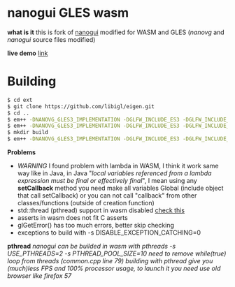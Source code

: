 # nanogui GLES wasm
**what is it** this is fork of [nanogui](https://github.com/wjakob/nanogui) modified for WASM and GLES (*nanovg* and *nanogui* source files modified)

**live demo** [link](https://danilw.github.io/GLSL-howto/nanogui/nanogui.html)

# Building

```sh
$ cd ext
$ git clone https://github.com/libigl/eigen.git
$ cd ..
$ em++ -DNANOVG_GLES3_IMPLEMENTATION -DGLFW_INCLUDE_ES3 -DGLFW_INCLUDE_GLEXT -DNANOGUI_LINUX -Iext/nanovg/ ext/nanovg.c --std=c++11 -O3 -lGL -lGLU -lm -lGLEW -s USE_GLFW=3 -s FULL_ES3=1 -s USE_WEBGL2=1 -o nanovg.bc
$ em++ -DNANOVG_GLES3_IMPLEMENTATION -DGLFW_INCLUDE_ES3 -DGLFW_INCLUDE_GLEXT -DNANOGUI_LINUX -Iinclude/ -Iext/nanovg/ -Iext/eigen/ button.cpp checkbox.cpp colorpicker.cpp colorwheel.cpp combobox.cpp common.cpp glcanvas.cpp glutil.cpp graph.cpp imagepanel.cpp imageview.cpp label.cpp layout.cpp messagedialog.cpp popup.cpp popupbutton.cpp progressbar.cpp screen.cpp serializer.cpp slider.cpp stackedwidget.cpp tabheader.cpp tabwidget.cpp textbox.cpp theme.cpp vscrollpanel.cpp widget.cpp window.cpp nanogui_resources.cpp nanovg.bc --std=c++11 -O3 -lGL -lGLU -lm -lGLEW -s USE_GLFW=3 -s FULL_ES3=1 -s USE_WEBGL2=1 -s WASM=1 -o nanogui.bc
$ mkdir build
$ em++ -DNANOVG_GLES3_IMPLEMENTATION -DGLFW_INCLUDE_ES3 -DGLFW_INCLUDE_GLEXT -DNANOGUI_LINUX -Iinclude/ -Iext/nanovg/ -Iext/eigen/ nanogui.bc example1.cpp --std=c++11 -O3 -lGL -lGLU -lm -lGLEW -s USE_GLFW=3 -s FULL_ES3=1 -s USE_WEBGL2=1 -s WASM=1 -o build/nanogui.html --preload-file ./icons
```

**Problems**
 - *WARNING* I found problem with lambda in WASM, I think it work same way like in Java, in Java "*local variables referenced from a lambda expression must be final or effectively final*", I mean using any **setCallback** method you need make all variables Global (include object that call setCallback) or you can not call "callback" from other classes/functions (outside of creation function)
 - std::thread (pthread) support in wasm disabled [check this](https://www.mail-archive.com/emscripten-discuss@googlegroups.com/msg07008.html)
 - asserts in wasm does not fit C asserts
 - glGetError() has too much errors, better skip checking
 - exceptions to build with -s DISABLE_EXCEPTION_CATCHING=0

**pthread** *nanogui can be builded in wasm with pthreads -s USE_PTHREADS=2 -s PTHREAD_POOL_SIZE=10
need to remove while(true) loop from threads (common.cpp line 79) 
building with pthread give you (much)less FPS and 100% processor usage, to launch it you need use old browser like firefox 57*
